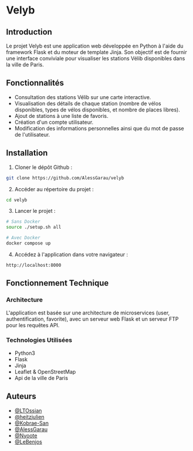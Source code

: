 # Velyb

## Introduction

Le projet Velyb est une application web développée en Python à l'aide du framework Flask et du moteur de template Jinja. Son objectif est de fournir une interface conviviale pour visualiser les stations Vélib disponibles dans la ville de Paris.

## Fonctionnalités

- Consultation des stations Vélib sur une carte interactive.
- Visualisation des détails de chaque station (nombre de vélos disponibles, types de vélos disponibles, et nombre de places libres).
- Ajout de stations à une liste de favoris.
- Création d'un compte utilisateur.
- Modification des informations personnelles ainsi que du mot de passe de l'utilisateur.

## Installation

1. Cloner le dépôt Github :

```bash
git clone https://github.com/AlessGarau/velyb
```

2. Accéder au répertoire du projet :

```bash
cd velyb
```

3. Lancer le projet :

```bash
# Sans Docker
source ./setup.sh all
```

```bash
# Avec Docker
docker compose up
```

4. Accédez à l'application dans votre navigateur :

```
http://localhost:8000
```

## Fonctionnement Technique

### Architecture

L'application est basée sur une architecture de microservices (user, authentification, favorite), avec un serveur web Flask et un serveur FTP pour les requêtes API.

### Technologies Utilisées

- Python3 
- Flask
- Jinja
- Leaflet & OpenStreetMap
- Api de la ville de Paris

## Auteurs

- [@LTOssian](https://github.com/LTOssian)
- [@heitzjulien](https://github.com/heitzjulien)
- [@Kobrae-San](https://github.com/Kobrae-San)
- [@AlessGarau](https://github.com/AlessGarau)
- [@Nyoote](https://github.com/Nyoote)
- [@LeBenjos](https://github.com/LeBenjos)
